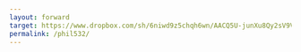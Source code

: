 ```yaml
---
layout: forward
target: https://www.dropbox.com/sh/6niwd9z5chqh6wn/AACQ5U-junXu8Qy2sV9VK5yPa?dl=0
permalink: /phil532/
---
```

